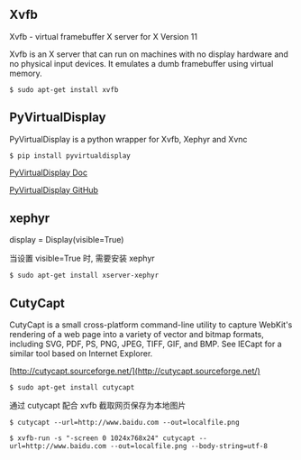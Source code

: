 ## Xvfb

Xvfb - virtual framebuffer X server for X Version 11

Xvfb is an X server that can run on machines with no display hardware and no physical input devices.
It emulates a dumb framebuffer using virtual memory.

```
$ sudo apt-get install xvfb
```

## PyVirtualDisplay

PyVirtualDisplay is a python wrapper for Xvfb, Xephyr and Xvnc

```
$ pip install pyvirtualdisplay
```

[PyVirtualDisplay Doc](http://pyvirtualdisplay.readthedocs.io/en/latest/)

[PyVirtualDisplay GitHub](https://github.com/ponty/pyvirtualdisplay)


## xephyr

display = Display(visible=True)

当设置 visible=True 时, 需要安装 xephyr
```
$ sudo apt-get install xserver-xephyr
```

## CutyCapt

CutyCapt is a small cross-platform command-line utility to capture WebKit's rendering of a web page into a variety of vector and bitmap formats, including SVG, PDF, PS, PNG, JPEG, TIFF, GIF, and BMP. See IECapt for a similar tool based on Internet Explorer.

[http://cutycapt.sourceforge.net/](http://cutycapt.sourceforge.net/)

```
$ sudo apt-get install cutycapt
```

通过 cutycapt 配合 xvfb 截取网页保存为本地图片

```
$ cutycapt --url=http://www.baidu.com --out=localfile.png
```

```
$ xvfb-run -s "-screen 0 1024x768x24" cutycapt --url=http://www.baidu.com --out=localfile.png --body-string=utf-8
```